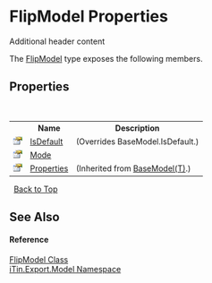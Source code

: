 # FlipModel Properties
Additional header content 

The <a href="b559da2d-6208-06da-7cc7-c921b4a03bda">FlipModel</a> type exposes the following members.


## Properties
&nbsp;<table><tr><th></th><th>Name</th><th>Description</th></tr><tr><td>![Public property](media/pubproperty.gif "Public property")</td><td><a href="37a40708-6f5d-521f-5f48-05c087fb147a">IsDefault</a></td><td> (Overrides BaseModel.IsDefault.)</td></tr><tr><td>![Public property](media/pubproperty.gif "Public property")</td><td><a href="40c948ac-b7c4-dcea-9d47-574a90bee561">Mode</a></td><td /></tr><tr><td>![Public property](media/pubproperty.gif "Public property")</td><td><a href="7e88785e-5670-4515-defa-d3f60ae16111">Properties</a></td><td> (Inherited from <a href="6632f561-4175-f1f2-939c-ac8b10159529">BaseModel(T)</a>.)</td></tr></table>&nbsp;
<a href="#flipmodel-properties">Back to Top</a>

## See Also


#### Reference
<a href="b559da2d-6208-06da-7cc7-c921b4a03bda">FlipModel Class</a><br /><a href="ef57ffcc-e95e-b212-5a46-9aa6f5a3511f">iTin.Export.Model Namespace</a><br />